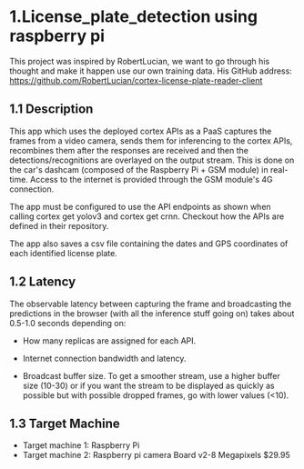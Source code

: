 # 1.License_plate_detection using raspberry pi

This project was inspired by RobertLucian, we want to go through his thought and make it happen use our own training data.
His GitHub address: https://github.com/RobertLucian/cortex-license-plate-reader-client


## 1.1 Description


This app which uses the deployed cortex APIs as a PaaS captures the frames from a video camera, sends them for inferencing to the cortex APIs, recombines them after the responses are received and then the detections/recognitions are overlayed on the output stream. This is done on the car's dashcam (composed of the Raspberry Pi + GSM module) in real-time. Access to the internet is provided through the GSM module's 4G connection.

The app must be configured to use the API endpoints as shown when calling cortex get yolov3 and cortex get crnn. Checkout how the APIs are defined in their repository.

The app also saves a csv file containing the dates and GPS coordinates of each identified license plate.

## 1.2 Latency


The observable latency between capturing the frame and broadcasting the predictions in the browser (with all the inference stuff going on) takes about 0.5-1.0 seconds depending on:

* How many replicas are assigned for each API.

* Internet connection bandwidth and latency.

* Broadcast buffer size. To get a smoother stream, use a higher buffer size (10-30) or if you want the stream to be displayed as quickly as possible but with possible dropped frames, go with lower values (<10).

## 1.3 Target Machine

* Target machine 1: Raspberry Pi
* Target machine 2: Raspberry pi camera Board v2-8 Megapixels $29.95
